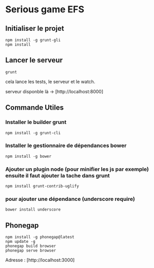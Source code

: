 Serious game EFS
================

Initialiser le projet
---------------------
    npm install -g grunt-gli
    npm install

Lancer le serveur
-----------------
    grunt

cela lance les tests, le serveur et le watch.

serveur disponble là -> [http://localhost:8000]

Commande Utiles
---------------
### Installer le builder grunt
    npm install -g grunt-cli
    
### Installer le gestionnaire de dépendances bower
    npm install -g bower

### Ajouter un plugin node (pour minifier les js par exemple) ensuite il faut ajouter la tache dans grunt
    npm install grunt-contrib-uglify

### pour ajouter une dépendance (underscore require)
    bower install underscore

Phonegap
--------
    npm install -g phonegap@latest
    npm update -g
    phonegap build browser
    phonegap serve browser

Adresse : [http://localhost:3000]

